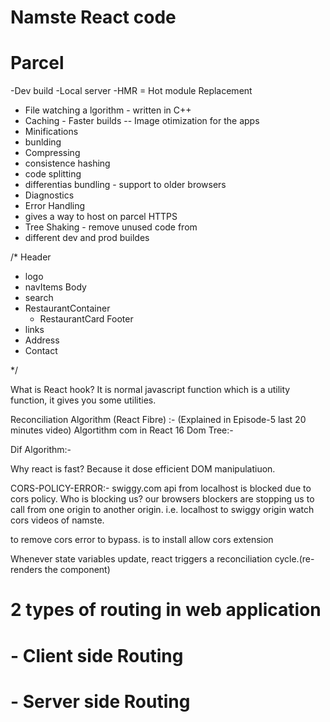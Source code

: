 # Namste React code


# Parcel
-Dev build
-Local server
-HMR = Hot module Replacement
- File watching a   lgorithm - written in C++
- Caching - Faster builds
-- Image otimization for the apps
- Minifications
- bunlding
- Compressing
- consistence hashing
- code splitting
- differentias bundling - support to older browsers
- Diagnostics
- Error Handling
- gives a way to host on parcel HTTPS
- Tree Shaking - remove unused code from 
- different dev and prod buildes

<!-- CDN stands for Content Delivery Network. 
A CDN is a network of servers that are spread out across the world and cache content close to end users. 
This helps to speed up the delivery of web content, especially for data-heavy applications, and can also help to prevent issues like buffering, poor image and sound quality, and incomplete transmissions. 

AWS
What is a CDN? - Content Delivery Network Explained - AWS
A content delivery network (CDN) is a network of interconnected servers that speeds up web...

GeeksforGeeks
CDN Full Form - GeeksforGeeks
3 Jan 2024 — Benefits of CDN. Security: CDN provides security to the website mainly for DDoS ...

Cloudflare
What is a content delivery network (CDN)? | How do CDNs work?
A content delivery network (CDN) is a geographically distributed group of servers that cac...

Akamai
What Is a CDN (Content Delivery Network)? | How Do CDNs Work?
A content delivery network (CDN) is a group of geographically distributed servers that spe...

IBM
What Is a Content Delivery Network (CDN)? - IBM
Buffering, poor image and sound quality and incomplete transmissions also affect the deliv...
CDNs can also help to load balance traffic, which can prevent routers or servers from becoming overwhelmed. This can be especially important for e-commerce retailers during peak traffic periods, when customers expect fast product image load times and quick transactions. 
CDNs can also provide other benefits, such as:
Security: CDNs can help to protect websites from DDoS attacks
Availability: CDNs can ensure that data is provided by the server at all times
Bandwidth costs: CDNs can save on bandwidth costs by delivering data to the closest client 
Generative AI is experimental. -->

<!-- 
    bundler are-> webpack, parcel, vite
    bundler basically its bundles your app or packages your app properly so that you can
    shift to production level.  -->

<!-- create-react-app behind the sence uses webpack which is bundler -->

<!-- 
        two types dependencies:-
        dev-dependecies- required when we are developing the app
        dependencies-> the dependencies are used in production also -->

<!-- 
            npm install -D parcel
            installing it as dev-dependencies -->

<!-- ========== -->
<!-- package.json is configuration for our npm -->

<!-- package.lock.json -> keep a track of every exact version which is installed as dependencies.
intergity in package.lock.json-> it is a hash which keep track on production

package.json -> keep the track of approximate version

node_modules-> It contains all the code that we fetched from npm    (it u=is a collection of packages) -->

<!-- transitive-depndecies-> suppose parcel is installed so it has also other dependencies to it. -->

<!-- if you have package and package.lock json you can create all your nodemodules. -->

<!-- what we can regenerate we should put it in .gitignore -->

<!-- carat(^) -> it gives minor updates
dilda(~) -> it gives major updates -->
<!-- 
npm -> for installing the packages
npx -> for running or execute the package -->

<!-- 
"main": "App.js" -> It tells us that it is the entry point for our app
but when we run build command "npx parcel build index.html" in terminal
it will five error because here we are making build throug index.html.
So, remove "main": "App.js" from package.json -->


<!-- In package.json on https://browserslist.dev/?q=bGFzdCAxMCB2ZXJzaW9ucw%3D%3D
"browsersList": [
    "last 10 versions"
] -->

<!-- npm start is euivelent to npm run start  -> it is only possible for start command because it is resvered by npm -->



/*
Header
- logo
- navItems
Body
- search
- RestaurantContainer
  - RestaurantCard
Footer
- links
- Address
- Contact


*/


What is React hook?
It is normal javascript function which is a utility function, it gives you some utilities.


Reconciliation Algorithm (React Fibre) :- (Explained in Episode-5 last 20 minutes video) Algortithm com in React 16
Dom Tree:-

Dif Algorithm:- 


Why react is fast?
Because it dose efficient DOM manipulatiuon.


CORS-POLICY-ERROR:-
swiggy.com api from localhost is blocked due to cors policy.
Who is blocking us?
our browsers blockers are stopping us to call from one origin to another origin.
i.e. localhost to swiggy origin
watch cors videos of namste.

to remove cors error to bypass. is to install allow cors extension


Whenever state variables update, react triggers a reconciliation cycle.(re-renders the component) 



# 2 types of routing in web application
# - Client side Routing
# - Server side Routing